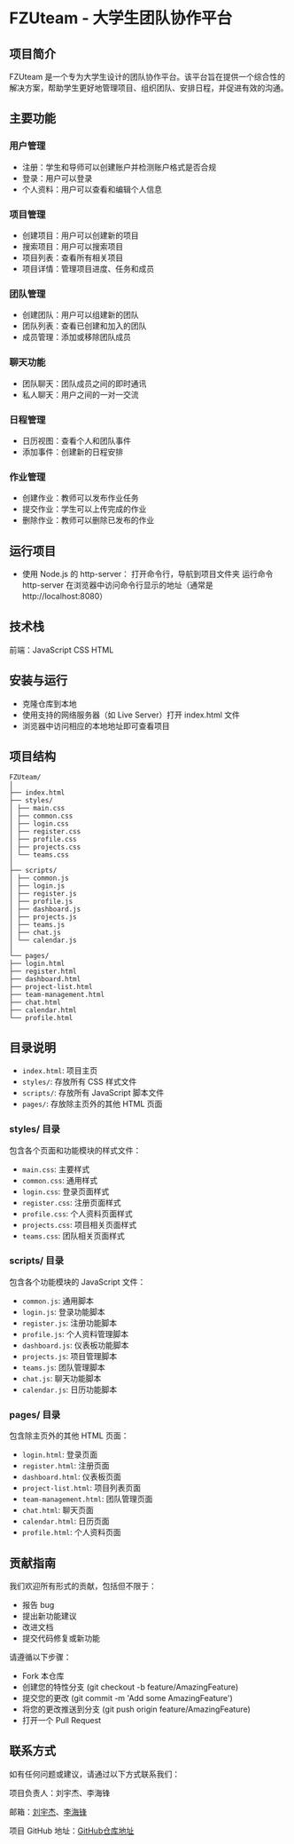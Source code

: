 # FZUteam - 大学生团队协作平台
## 项目简介
FZUteam 是一个专为大学生设计的团队协作平台。该平台旨在提供一个综合性的解决方案，帮助学生更好地管理项目、组织团队、安排日程，并促进有效的沟通。
## 主要功能
### 用户管理
- 注册：学生和导师可以创建账户并检测账户格式是否合规
- 登录：用户可以登录
- 个人资料：用户可以查看和编辑个人信息
### 项目管理
- 创建项目：用户可以创建新的项目
- 搜索项目：用户可以搜索项目
- 项目列表：查看所有相关项目
- 项目详情：管理项目进度、任务和成员
### 团队管理
- 创建团队：用户可以组建新的团队
- 团队列表：查看已创建和加入的团队
- 成员管理：添加或移除团队成员
### 聊天功能
- 团队聊天：团队成员之间的即时通讯
- 私人聊天：用户之间的一对一交流
### 日程管理
- 日历视图：查看个人和团队事件
- 添加事件：创建新的日程安排

### 作业管理
- 创建作业：教师可以发布作业任务
- 提交作业：学生可以上传完成的作业
- 删除作业：教师可以删除已发布的作业
## 运行项目


- 使用 Node.js 的 http-server：
打开命令行，导航到项目文件夹
运行命令 http-server
在浏览器中访问命令行显示的地址（通常是 http://localhost:8080）
## 技术栈
前端：JavaScript CSS HTML
## 安装与运行
- 克隆仓库到本地
- 使用支持的网络服务器（如 Live Server）打开 index.html 文件
- 浏览器中访问相应的本地地址即可查看项目
## 项目结构
```
FZUteam/
│
├── index.html
├── styles/
│ ├── main.css
│ ├── common.css
│ ├── login.css
│ ├── register.css
│ ├── profile.css
│ ├── projects.css
│ └── teams.css
│
├── scripts/
│ ├── common.js
│ ├── login.js
│ ├── register.js
│ ├── profile.js
│ ├── dashboard.js
│ ├── projects.js
│ ├── teams.js
│ ├── chat.js
│ └── calendar.js
│
└── pages/
├── login.html
├── register.html
├── dashboard.html
├── project-list.html
├── team-management.html
├── chat.html
├── calendar.html
└── profile.html
```
## 目录说明

- `index.html`: 项目主页
- `styles/`: 存放所有 CSS 样式文件
- `scripts/`: 存放所有 JavaScript 脚本文件
- `pages/`: 存放除主页外的其他 HTML 页面

### styles/ 目录

包含各个页面和功能模块的样式文件：

- `main.css`: 主要样式
- `common.css`: 通用样式
- `login.css`: 登录页面样式
- `register.css`: 注册页面样式
- `profile.css`: 个人资料页面样式
- `projects.css`: 项目相关页面样式
- `teams.css`: 团队相关页面样式

### scripts/ 目录

包含各个功能模块的 JavaScript 文件：

- `common.js`: 通用脚本
- `login.js`: 登录功能脚本
- `register.js`: 注册功能脚本
- `profile.js`: 个人资料管理脚本
- `dashboard.js`: 仪表板功能脚本
- `projects.js`: 项目管理脚本
- `teams.js`: 团队管理脚本
- `chat.js`: 聊天功能脚本
- `calendar.js`: 日历功能脚本

### pages/ 目录

包含除主页外的其他 HTML 页面：

- `login.html`: 登录页面
- `register.html`: 注册页面
- `dashboard.html`: 仪表板页面
- `project-list.html`: 项目列表页面
- `team-management.html`: 团队管理页面
- `chat.html`: 聊天页面
- `calendar.html`: 日历页面
- `profile.html`: 个人资料页面
## 贡献指南
我们欢迎所有形式的贡献，包括但不限于：
- 报告 bug
- 提出新功能建议
- 改进文档
- 提交代码修复或新功能

请遵循以下步骤：
- Fork 本仓库
- 创建您的特性分支 (git checkout -b feature/AmazingFeature)
- 提交您的更改 (git commit -m 'Add some AmazingFeature')
- 将您的更改推送到分支 (git push origin feature/AmazingFeature)
- 打开一个 Pull Request
## 联系方式
如有任何问题或建议，请通过以下方式联系我们：

项目负责人：刘宇杰、李海锋

邮箱：[刘宇杰](mailto:1914998683@qq.com)、[李海锋](mailto:3071442121@qq.com)

项目 GitHub 地址：[GitHub仓库地址](https://github.com/Socra1/102201506-102201511)

